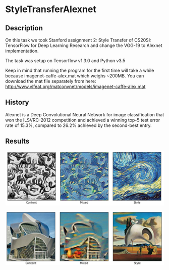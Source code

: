 # StyleTransferAlexnet

## Description 
On this task we took Stanford assignment 2: Style Transfer of CS20SI: TensorFlow for Deep Learning Research and change the VGG-19 to Alexnet implementation.

The task was setup on Tensorflow v1.3.0 and Python v3.5

Keep in mind that running the program for the first time will take a while because imagenet-caffe-alex.mat which weighs ~200MB. You can download the mat file separately from here: http://www.vlfeat.org/matconvnet/models/imagenet-caffe-alex.mat

## History
Alexnet is a Deep Convolutional Neural Network for image classification that won the ILSVRC-2012 competition and achieved a winning top-5 test error rate of 15.3%, compared to 26.2% achieved by the second-best entry.

## Results

![Alt text](https://github.com/snooky23/StyleTransferAlexnet/blob/master/results/1.png)


![Alt text](https://github.com/snooky23/StyleTransferAlexnet/blob/master/results/2.png)


